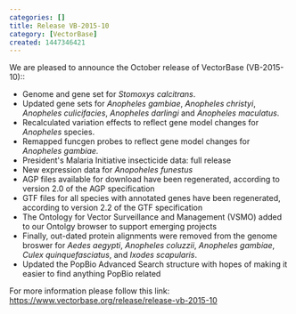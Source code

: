 ```yaml
---
categories: []
title: Release VB-2015-10
category: [VectorBase]
created: 1447346421
---
```

We are pleased to announce the October release of VectorBase (VB-2015-10)::
<ul>
<li>Genome and gene set for <i>Stomoxys calcitrans</i>.</li>
<li>Updated gene sets for <i>Anopheles gambiae</i>, <i>Anopheles christyi</i>, <i> Anopheles culicifacies</i>, <i>Anopheles darlingi</i> and <i>Anopheles maculatus</i>.</li>
<li>Recalculated variation effects to reflect gene model changes for <i>Anopheles</i> species.</li>
<li>Remapped funcgen probes to  reflect gene model changes for <i>Anopheles gambiae.</i>
<li>President's Malaria Initiative insecticide data: full release</li>
<li>New expression data for <i>Anopoheles funestus</i></li>
<li>AGP files available for download have been regenerated, according to version 2.0 of the AGP specification</li>
<li>GTF files for all species with annotated genes have been regenerated, according to version 2.2 of the GTF specification</li>
<li>The Ontology for Vector Surveillance and Management (VSMO) added to our Ontolgy browser to support emerging projects</li>
<li>Finally, out-dated protein alignments were removed from the genome broswer for <i>Aedes aegypti</i>, <i>Anopheles coluzzii</i>, <i>Anopheles gambiae</i>, <i>Culex quinquefasciatus</i>, and <i>Ixodes scapularis</i>.
<li>Updated the PopBio Advanced Search structure with hopes of making it easier to find anything PopBio related</li>
</ul>


For more information please follow this link: 
<a href="https://www.vectorbase.org/release/release-vb-2015-10">https://www.vectorbase.org/release/release-vb-2015-10</a>
